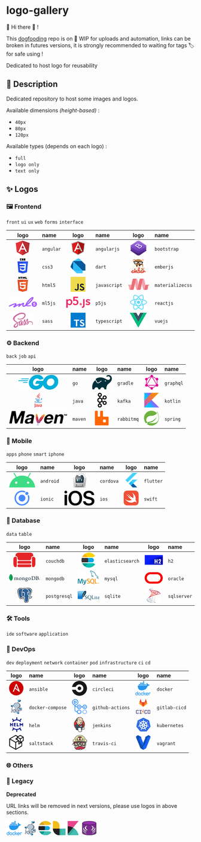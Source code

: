 # logo-gallery

:mega: Hi there :wave: ! 

This [dogfooding](https://en.wikipedia.org/wiki/Eating_your_own_dog_food) repo is on :construction: WIP for uploads and automation,
links can be broken in futures versions, it is strongly recommended to waiting for tags :label: for safe using ! 

Dedicated to host logo for reusability

## :speech_balloon: Description

Dedicated repository to host some images and logos.

Available dimensions *(height-based)* :
* `40px`
* `80px`
* `120px`

Available types (depends on each logo) :
* `full`
* `logo only`
* `text only`

## :sparkles: Logos

### :framed_picture: Frontend

`front` `ui` `ux` `web` `forms` `interface`

|logo|name|logo|name|logo|name|
|:--:|:---|:--:|:---|:--:|:---|
|![angular](img/frontend/angular/angular.png "angular")|`angular`|![angularjs](img/frontend/angularjs/angularjs.png "angularjs")|`angularjs`|![bootstrap](img/frontend/bootstrap/bootstrap.png "bootstrap")|`bootstrap`|![bootstrap](img/frontend/bootstrap/bootstrap.png "bootstrap")|`bootstrap`|
|![css3](img/frontend/css3/css3.png "css3")|`css3`|![dart](img/frontend/dart/dart.png "dart")|`dart`|![emberjs](img/frontend/emberjs/emberjs.png "emberjs")|`emberjs`|![emberjs](img/frontend/emberjs/emberjs.png "emberjs")|`emberjs`|
|![html5](img/frontend/html5/html5.png "html5")|`html5`|![javascript](img/frontend/javascript/javascript.png "javascript")|`javascript`|![materializecss](img/frontend/materializecss/materializecss.png "materializecss")|`materializecss`|![materializecss](img/frontend/materializecss/materializecss.png "materializecss")|`materializecss`|
|![ml5js](img/frontend/ml5js/ml5js.png "ml5js")|`ml5js`|![p5js](img/frontend/p5js/p5js.png "p5js")|`p5js`|![reactjs](img/frontend/reactjs/reactjs.png "reactjs")|`reactjs`|![reactjs](img/frontend/reactjs/reactjs.png "reactjs")|`reactjs`|
|![sass](img/frontend/sass/sass.png "sass")|`sass`|![typescript](img/frontend/typescript/typescript.png "typescript")|`typescript`|![vuejs](img/frontend/vuejs/vuejs.png "vuejs")|`vuejs`|![vuejs](img/frontend/vuejs/vuejs.png "vuejs")|`vuejs`|


### :gear: Backend

`back` `job` `api`

|logo|name|logo|name|logo|name|
|:--:|:---|:--:|:---|:--:|:---|
|![go](img/backend/go/go.png "go")|`go`|![gradle](img/backend/gradle/gradle.png "gradle")|`gradle`|![graphql](img/backend/graphql/graphql.png "graphql")|`graphql`|![graphql](img/backend/graphql/graphql.png "graphql")|`graphql`|
|![java](img/backend/java/java.png "java")|`java`|![kafka](img/backend/kafka/kafka.png "kafka")|`kafka`|![kotlin](img/backend/kotlin/kotlin.png "kotlin")|`kotlin`|![kotlin](img/backend/kotlin/kotlin.png "kotlin")|`kotlin`|
|![maven](img/backend/maven/maven.png "maven")|`maven`|![rabbitmq](img/backend/rabbitmq/rabbitmq.png "rabbitmq")|`rabbitmq`|![spring](img/backend/spring/spring.png "spring")|`spring`|![spring](img/backend/spring/spring.png "spring")|`spring`|


### :iphone: Mobile

`apps` `phone` `smart` `iphone`

|logo|name|logo|name|logo|name|
|:--:|:---|:--:|:---|:--:|:---|
|![android](img/mobile/android/android.png "android")|`android`|![cordova](img/mobile/cordova/cordova.png "cordova")|`cordova`|![flutter](img/mobile/flutter/flutter.png "flutter")|`flutter`|![flutter](img/mobile/flutter/flutter.png "flutter")|`flutter`|
|![ionic](img/mobile/ionic/ionic.png "ionic")|`ionic`|![ios](img/mobile/ios/ios.png "ios")|`ios`|![swift](img/mobile/swift/swift.png "swift")|`swift`|![swift](img/mobile/swift/swift.png "swift")|`swift`|

### :date: Database

`data` `table`

|logo|name|logo|name|logo|name|
|:--:|:---|:--:|:---|:--:|:---|
|![couchdb](img/database/couchdb/couchdb.png "couchdb")|`couchdb`|![elasticsearch](img/database/elasticsearch/elasticsearch.png "elasticsearch")|`elasticsearch`|![h2](img/database/h2/h2.png "h2")|`h2`|![h2](img/database/h2/h2.png "h2")|`h2`|
|![mongodb](img/database/mongodb/mongodb.png "mongodb")|`mongodb`|![mysql](img/database/mysql/mysql.png "mysql")|`mysql`|![oracle](img/database/oracle/oracle.png "oracle")|`oracle`|![oracle](img/database/oracle/oracle.png "oracle")|`oracle`|
|![postgresql](img/database/postgresql/postgresql.png "postgresql")|`postgresql`|![sqlite](img/database/sqlite/sqlite.png "sqlite")|`sqlite`|![sqlserver](img/database/sqlserver/sqlserver.png "sqlserver")|`sqlserver`|![sqlserver](img/database/sqlserver/sqlserver.png "sqlserver")|`sqlserver`|

### :hammer_and_wrench: Tools

`ide` `software` `application`

### :rocket: DevOps

`dev` `deployment` `network` `container` `pod` `infrastructure`
`ci` `cd`

|logo|name|logo|name|logo|name|
|:--:|:---|:--:|:---|:--:|:---|
|![ansible](img/devops/ansible/ansible.png "ansible")|`ansible`|![circleci](img/devops/circleci/circleci.png "circleci")|`circleci`|![docker](img/devops/docker/docker.png "docker")|`docker`|![docker](img/devops/docker/docker.png "docker")|`docker`|
|![docker-compose](img/devops/docker-compose/docker-compose.png "docker-compose")|`docker-compose`|![github-actions](img/devops/github-actions/github-actions.png "github-actions")|`github-actions`|![gitlab-cicd](img/devops/gitlab-cicd/gitlab-cicd.png "gitlab-cicd")|`gitlab-cicd`|![gitlab-cicd](img/devops/gitlab-cicd/gitlab-cicd.png "gitlab-cicd")|`gitlab-cicd`|
|![helm](img/devops/helm/helm.png "helm")|`helm`|![jenkins](img/devops/jenkins/jenkins.png "jenkins")|`jenkins`|![kubernetes](img/devops/kubernetes/kubernetes.png "kubernetes")|`kubernetes`|![kubernetes](img/devops/kubernetes/kubernetes.png "kubernetes")|`kubernetes`|
|![saltstack](img/devops/saltstack/saltstack.png "saltstack")|`saltstack`|![travis-ci](img/devops/travis-ci/travis-ci.png "travis-ci")|`travis-ci`|![vagrant](img/devops/vagrant/vagrant.png "vagrant")|`vagrant`|![vagrant](img/devops/vagrant/vagrant.png "vagrant")|`vagrant`|


### :globe_with_meridians: Others

### :stop_sign: Legacy

**Deprecated**

URL links will be removed in next versions, please use logos in above sections.

![docker](img/docker/docker.png "docker")
![docker-compose](img/docker-compose/docker-compose.png "docker-compose")
![elk](img/elk/elk.png "elk")
![schemacrawler](img/schemacrawler/schemacrawler.png "elk")
